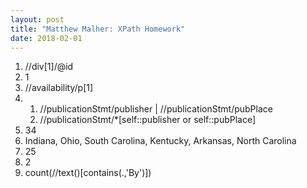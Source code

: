 ```yaml
---
layout: post
title: "Matthew Malher: XPath Homework"
date: 2018-02-01
---
```

<ol>
<li>//div[1]/@id</li>
<li>1</li>
<li>//availability/p[1]</li>
<li>
<ol>
	<li>//publicationStmt/publisher | //publicationStmt/pubPlace</li>
	<li>//publicationStmt/*[self::publisher or self::pubPlace]</li>
</ol>
</li>
<li>34</li>
<li>Indiana, Ohio, South Carolina, Kentucky, Arkansas, North Carolina</li>
<li>25</li>
<li>2</li>
<li>count(//text()[contains(.,'By')])</li>
</ol>	
